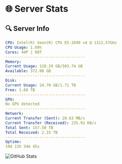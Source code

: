 # 🌐 Server Stats
## 🔍 Server Info
```yaml
CPU: Intel(R) Xeon(R) CPU E5-2699 v4 @ 1312.57GHz
CPU Usage: 1.60%
Cores: 44P | 88T
-----------------------------------
Memory:
Current Usage: 128.29 GB/503.74 GB
Available: 372.08 GB
-----------------------------------
Disk:
Current Usage: 24.70 GB/1.71 TB
Free: 1.60 TB
-----------------------------------
GPU:
No GPU detected
-----------------------------------
Network:
Current Transfer (Sent): 20.63 MB/s
Current Transfer (Received): 235.91 KB/s
Total Sent: 157.50 TB
Total Received: 2.33 TB
-----------------------------------
Uptime:
19d 13h 34m 45s
```
![GitHub Stats](https://img.shields.io/badge/Updated-2025-02-27_12:18:03-blue)